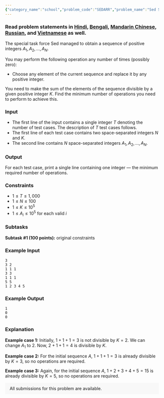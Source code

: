 ```yaml
---
{"category_name":"school","problem_code":"SEDARR","problem_name":"Sed Sequences","problemComponents":{"constraints":"","constraintsState":false,"subtasks":"","subtasksState":false,"inputFormat":"","inputFormatState":false,"outputFormat":"","outputFormatState":false,"sampleTestCases":{"0":{"id":1,"input":"3\r\n3 2\r\n1 1 1\r\n3 3\r\n1 1 1\r\n5 5\r\n1 2 3 4 5","output":"1\r\n0\r\n0","explanation":"**Example case 1:** Initially, $1 + 1 + 1 = 3$ is not divisible by $K = 2$. We can change $A_1$ to $2$. Now, $2 + 1 + 1 = 4$ is divisible by $K$.\r\n\r\n**Example case 2:** For the initial sequence $A$, $1 + 1 + 1 = 3$ is already divisible by $K = 3$, so no operations are required.\r\n\r\n**Example case 3:** Again, for the initial sequence $A$, $1 + 2 + 3 + 4 + 5 = 15$ is already divisible by $K = 5$, so no operations are required.","isDeleted":false}}},"video_editorial_url":"https://youtu.be/DmLXVflJlQc","languages_supported":{"0":"CPP14","1":"C","2":"JAVA","3":"PYTH 3.6","4":"CPP17","5":"PYTH","6":"PYP3","7":"CS2","8":"ADA","9":"PYPY","10":"TEXT","11":"PAS fpc","12":"NODEJS","13":"RUBY","14":"PHP","15":"GO","16":"HASK","17":"TCL","18":"PERL","19":"SCALA","20":"LUA","21":"kotlin","22":"BASH","23":"JS","24":"LISP sbcl","25":"rust","26":"PAS gpc","27":"BF","28":"CLOJ","29":"R","30":"D","31":"CAML","32":"FORT","33":"ASM","34":"swift","35":"FS","36":"WSPC","37":"LISP clisp","38":"SQL","39":"SCM guile","40":"PERL6","41":"ERL","42":"CLPS","43":"ICK","44":"NICE","45":"PRLG","46":"ICON","47":"COB","48":"SCM chicken","49":"PIKE","50":"SCM qobi","51":"ST","52":"SQLQ","53":"NEM"},"max_timelimit":1,"source_sizelimit":50000,"problem_author":"bhvdsi","problem_tester":"","date_added":"24-12-2020","tags":{"0":"bhvdsi","1":"cakewalk","2":"ltime91","3":"taran_1407"},"problem_difficulty_level":"Cakewalk","best_tag":"","editorial_url":"https://discuss.codechef.com/problems/SEDARR","time":{"view_start_date":1104528600,"submit_start_date":1104528600,"visible_start_date":1104528600,"end_date":1735669800},"is_direct_submittable":false,"problemDiscussURL":"https://discuss.codechef.com/search?q=SEDARR","is_proctored":false,"visitedContests":{},"layout":"problem"}
---
```

### Read problem statements in [Hindi](https://www.codechef.com/download/translated/LTIME91/hindi/SEDARR.pdf), [Bengali](https://www.codechef.com/download/translated/LTIME91/bengali/SEDARR.pdf), [Mandarin Chinese](https://www.codechef.com/download/translated/LTIME91/mandarin/SEDARR.pdf), [Russian](https://www.codechef.com/download/translated/LTIME91/russian/SEDARR.pdf), and [Vietnamese](https://www.codechef.com/download/translated/LTIME91/vietnamese/SEDARR.pdf) as well.

The special task force Sed managed to obtain a sequence of positive integers $A_1, A_2, \ldots, A_N$.

You may perform the following operation any number of times (possibly zero): 
- Choose any element of the current sequence and replace it by any positive integer.

You need to make the sum of the elements of the sequence divisible by a given positive integer $K$. Find the minimum number of operations you need to perform to achieve this.

### Input
- The first line of the input contains a single integer $T$ denoting the number of test cases. The description of $T$ test cases follows.
- The first line of each test case contains two space-separated integers $N$ and $K$.
- The second line contains $N$ space-separated integers $A_1, A_2, \ldots, A_N$.

### Output
For each test case, print a single line containing one integer ― the minimum required number of operations.

### Constraints
- $1 \leq T \leq 1,000$
- $1 \leq N \leq 100$
- $1 \leq K \leq 10^5$
- $1 \leq A_i \leq 10^5$ for each valid $i$

### Subtasks
**Subtask #1 (100 points):** original constraints

### Example Input
```
3
3 2
1 1 1
3 3
1 1 1
5 5
1 2 3 4 5
```

### Example Output
```
1
0
0
```

### Explanation
**Example case 1:** Initially, $1 + 1 + 1 = 3$ is not divisible by $K = 2$. We can change $A_1$ to $2$. Now, $2 + 1 + 1 = 4$ is divisible by $K$.

**Example case 2:** For the initial sequence $A$, $1 + 1 + 1 = 3$ is already divisible by $K = 3$, so no operations are required.

**Example case 3:** Again, for the initial sequence $A$, $1 + 2 + 3 + 4 + 5 = 15$ is already divisible by $K = 5$, so no operations are required.

<aside style='background: #f8f8f8;padding: 10px 15px;'><div>All submissions for this problem are available.</div></aside>
